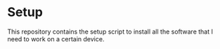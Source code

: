 # Setup

This repository contains the setup script to install all the software that I need to work on a certain device.